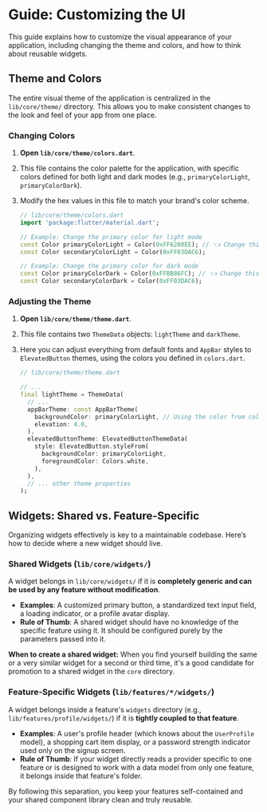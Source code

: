 # Guide: Customizing the UI

This guide explains how to customize the visual appearance of your application, including changing the theme and colors, and how to think about reusable widgets.

## Theme and Colors

The entire visual theme of the application is centralized in the `lib/core/theme/` directory. This allows you to make consistent changes to the look and feel of your app from one place.

### Changing Colors

1.  **Open `lib/core/theme/colors.dart`**.
2.  This file contains the color palette for the application, with specific colors defined for both light and dark modes (e.g., `primaryColorLight`, `primaryColorDark`).
3.  Modify the hex values in this file to match your brand's color scheme.

    ```dart
    // lib/core/theme/colors.dart
    import 'package:flutter/material.dart';

    // Example: Change the primary color for light mode
    const Color primaryColorLight = Color(0xFF6200EE); // 👈 Change this value
    const Color secondaryColorLight = Color(0xFF03DAC6);

    // Example: Change the primary color for dark mode
    const Color primaryColorDark = Color(0xFFBB86FC); // 👈 Change this value
    const Color secondaryColorDark = Color(0xFF03DAC6);
    ```

### Adjusting the Theme

1.  **Open `lib/core/theme/theme.dart`**.
2.  This file contains two `ThemeData` objects: `lightTheme` and `darkTheme`.
3.  Here you can adjust everything from default fonts and `AppBar` styles to `ElevatedButton` themes, using the colors you defined in `colors.dart`.

    ```dart
    // lib/core/theme/theme.dart

    // ...
    final lightTheme = ThemeData(
      // ...
      appBarTheme: const AppBarTheme(
        backgroundColor: primaryColorLight, // Using the color from colors.dart
        elevation: 4.0,
      ),
      elevatedButtonTheme: ElevatedButtonThemeData(
        style: ElevatedButton.styleFrom(
          backgroundColor: primaryColorLight,
          foregroundColor: Colors.white,
        ),
      ),
      // ... other theme properties
    );
    ```

## Widgets: Shared vs. Feature-Specific

Organizing widgets effectively is key to a maintainable codebase. Here’s how to decide where a new widget should live.

### Shared Widgets (`lib/core/widgets/`)

A widget belongs in `lib/core/widgets/` if it is **completely generic and can be used by any feature without modification**.

-   **Examples**: A customized primary button, a standardized text input field, a loading indicator, or a profile avatar display.
-   **Rule of Thumb**: A shared widget should have no knowledge of the specific feature using it. It should be configured purely by the parameters passed into it.

**When to create a shared widget:**
When you find yourself building the same or a very similar widget for a second or third time, it's a good candidate for promotion to a shared widget in the `core` directory.

### Feature-Specific Widgets (`lib/features/*/widgets/`)

A widget belongs inside a feature's `widgets` directory (e.g., `lib/features/profile/widgets/`) if it is **tightly coupled to that feature**.

-   **Examples**: A user's profile header (which knows about the `UserProfile` model), a shopping cart item display, or a password strength indicator used only on the signup screen.
-   **Rule of Thumb**: If your widget directly reads a provider specific to one feature or is designed to work with a data model from only one feature, it belongs inside that feature's folder.

By following this separation, you keep your features self-contained and your shared component library clean and truly reusable.
